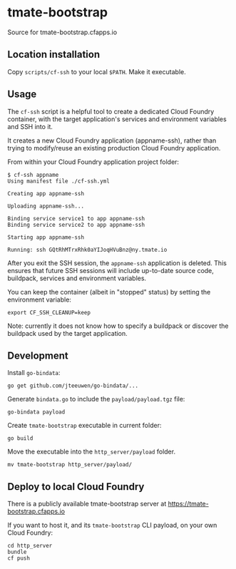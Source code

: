 tmate-bootstrap
===============

Source for tmate-bootstrap.cfapps.io

Location installation
---------------------

Copy `scripts/cf-ssh` to your local `$PATH`. Make it executable.

Usage
-----

The `cf-ssh` script is a helpful tool to create a dedicated Cloud Foundry container, with the target application's services and environment variables and SSH into it.

It creates a new Cloud Foundry application (appname-ssh), rather than trying to modify/reuse an existing production Cloud Foundry application.

From within your Cloud Foundry application project folder:

```
$ cf-ssh appname
Using manifest file ./cf-ssh.yml

Creating app appname-ssh

Uploading appname-ssh...

Binding service service1 to app appname-ssh
Binding service service2 to app appname-ssh

Starting app appname-ssh

Running: ssh GQtRhMTrxRhk0aYIJoqHVuBnz@ny.tmate.io
```

After you exit the SSH session, the `appname-ssh` application is deleted. This ensures that future SSH sessions will include up-to-date source code, buildpack, services and environment variables.

You can keep the container (albeit in "stopped" status) by setting the environment variable:

```
export CF_SSH_CLEANUP=keep
```

Note: currently it does not know how to specify a buildpack or discover the buildpack used by the target application.

Development
-----------

Install `go-bindata`:

```
go get github.com/jteeuwen/go-bindata/...
```

Generate `bindata.go` to include the `payload/payload.tgz` file:

```
go-bindata payload
```

Create `tmate-bootstrap` executable in current folder:

```
go build
```

Move the executable into the `http_server/payload` folder.

```
mv tmate-bootstrap http_server/payload/
```

Deploy to local Cloud Foundry
-----------------------------

There is a publicly available tmate-bootstrap server at https://tmate-bootstrap.cfapps.io

If you want to host it, and its `tmate-bootstrap` CLI payload, on your own Cloud Foundry:

```
cd http_server
bundle
cf push
```
